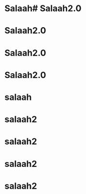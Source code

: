 # Salaah# Salaah2.0
# Salaah2.0
# Salaah2.0
# Salaah2.0
# salaah
# salaah2
# salaah2
# salaah2
# salaah2

